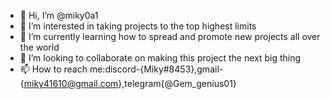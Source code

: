 - 👋 Hi, I’m @miky0a1
- 👀 I’m interested in taking projects to the top highest limits 
- 🌱 I’m currently learning how to spread and promote new projects all over the world 
- 💞️ I’m looking to collaborate on making this project the next big thing
- 📫 How to reach me:discord-{Miky#8453},gmail-{miky41610@gmail.com},telegram{@Gem_genius01}
